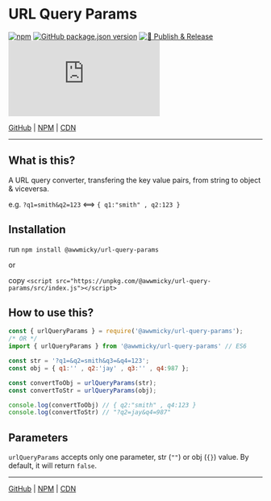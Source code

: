 # URL Query Params

[![npm](https://img.shields.io/npm/v/@awwmicky/url-query-params?logo=npm)](https://www.npmjs.com/package/@awwmicky/url-query-params)
[![GitHub package.json version](https://img.shields.io/github/package-json/v/awwmicky/url-query-params?logo=github)](https://github.com/awwmicky/url-query-params/packages/633011)
[![🚀 Publish & Release](https://github.com/awwmicky/url-query-params/actions/workflows/publish.yml/badge.svg?branch=master)](https://github.com/awwmicky/url-query-params/actions/workflows/publish.yml)
![GitHub file size in bytes](https://img.shields.io/github/size/awwmicky/url-query-params/src/index.js?color=teal)

[GitHub](https://github.com/awwmicky/npm-url-query-params)
| 
[NPM](https://www.npmjs.com/package/@awwmicky/url-query-params)
|
[CDN](https://unpkg.com/@awwmicky/url-query-params/src/index.js)

---

## What is this?

A URL query converter, transfering the key value pairs, from string to object & viceversa.

e.g. `?q1=smith&q2=123` <==> `{ q1:"smith" , q2:123 }`

## Installation

run `npm install @awwmicky/url-query-params`

or

copy `<script src="https://unpkg.com/@awwmicky/url-query-params/src/index.js"></script>`

## How to use this?

```js
const { urlQueryParams } = require('@awwmicky/url-query-params');
/* OR */
import { urlQueryParams } from '@awwmicky/url-query-params' // ES6

const str = '?q1=&q2=smith&q3=&q4=123';
const obj = { q1:'' , q2:'jay' , q3:'' , q4:987 };

const convertToObj = urlQueryParams(str);
const convertToStr = urlQueryParams(obj);

console.log(convertToObj) // { q2:"smith" , q4:123 }
console.log(convertToStr) // "?q2=jay&q4=987"
```

## Parameters

`urlQueryParams` accepts only one parameter, str (`""`) or obj (`{}`) value. By default, it will return `false`.

---

[GitHub](https://github.com/awwmicky/npm-url-query-params)
| 
[NPM](https://www.npmjs.com/package/@awwmicky/url-query-params)
|
[CDN](https://unpkg.com/@awwmicky/url-query-params/src/index.js)

<!-- https://shields.io/ -->